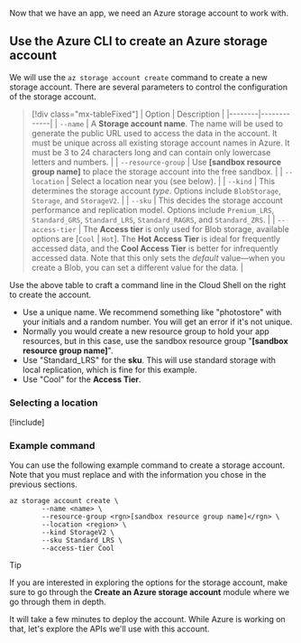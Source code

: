 Now that we have an app, we need an Azure storage account to work with.

## Use the Azure CLI to create an Azure storage account

We will use the `az storage account create` command to create a new storage account. There are several parameters to control the configuration of the storage account.

> [!div class="mx-tableFixed"]
> | Option | Description |
> |--------|-------------|
> | `--name` | A **Storage account name**. The name will be used to generate the public URL used to access the data in the account. It must be unique across all existing storage account names in Azure. It must be 3 to 24 characters long and can contain only lowercase letters and numbers. |
> | `--resource-group` | Use **<rgn>[sandbox resource group name]</rgn>** to place the storage account into the free sandbox. |
> | `--location` | Select a location near you (see below). |
> | `--kind` | This determines the storage account _type_. Options include `BlobStorage`, `Storage`, and `StorageV2`. |
> | `--sku` | This decides the storage account performance and replication model. Options include `Premium_LRS`, `Standard_GRS`, `Standard_LRS`, `Standard_RAGRS`, and `Standard_ZRS`. |
> | `--access-tier` | The **Access tier** is only used for Blob storage, available options are [`Cool` \| `Hot`]. The **Hot Access Tier** is ideal for frequently accessed data, and the **Cool Access Tier** is better for infrequently accessed data. Note that this only sets the _default_ value&mdash;when you create a Blob, you can set a different value for the data. |
    
Use the above table to craft a command line in the Cloud Shell on the right to create the account.
- Use a unique name. We recommend something like "photostore" with your initials and a random number. You will get an error if it's not unique.
- Normally you would create a new resource group to hold your app resources, but in this case, use the sandbox resource group "**<rgn>[sandbox resource group name]</rgn>**".
- Use "Standard_LRS" for the **sku**. This will use standard storage with local replication, which is fine for this example.
- Use "Cool" for the **Access Tier**.

### Selecting a location
<!-- Resource selection -->
[!include[](../../../includes/azure-sandbox-regions-first-mention-note.md)]

### Example command

You can use the following example command to create a storage account. Note that you must replace <kbd><name></kbd> and <kbd><region></kbd> with the information you chose in the previous sections.

```azurecli
az storage account create \
        --name <name> \
        --resource-group <rgn>[sandbox resource group name]</rgn> \
        --location <region> \
        --kind StorageV2 \
        --sku Standard_LRS \
        --access-tier Cool
```

> [!TIP]
> If you are interested in exploring the options for the storage account, make sure to go through the **Create an Azure storage account** module where we go through them in depth.

It will take a few minutes to deploy the account. While Azure is working on that, let's explore the APIs we'll use with this account.
